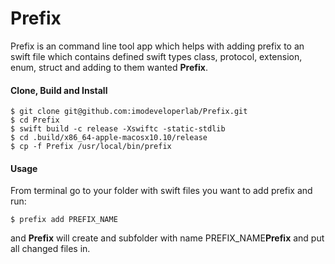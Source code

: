 # Prefix
Prefix is an command line tool app which helps with adding prefix to an swift file which contains defined swift types class, protocol, extension, enum, struct and adding to them wanted **Prefix**.

#### Clone, Build and Install

```
$ git clone git@github.com:imodeveloperlab/Prefix.git
$ cd Prefix
$ swift build -c release -Xswiftc -static-stdlib
$ cd .build/x86_64-apple-macosx10.10/release
$ cp -f Prefix /usr/local/bin/prefix
```

#### Usage

From terminal go to your folder with swift files you want to add prefix and run:

```
$ prefix add PREFIX_NAME
```

and **Prefix** will create and subfolder with name PREFIX_NAME**Prefix** and put all changed files in.
